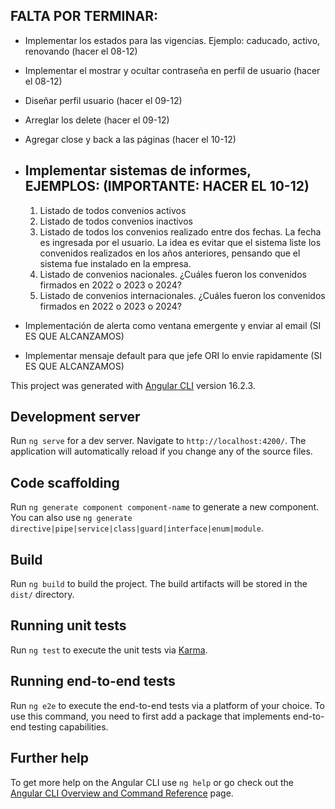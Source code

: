 ## FALTA POR TERMINAR:

- Implementar los estados para las vigencias. Ejemplo: caducado, activo, renovando (hacer el 08-12)
- Implementar el mostrar y ocultar contraseña en perfil de usuario (hacer el 08-12)
- Diseñar perfil usuario (hacer el 09-12)
- Arreglar los delete (hacer el 09-12)
- Agregar close y back a las páginas (hacer el 10-12)
- ## Implementar sistemas de informes, EJEMPLOS: (IMPORTANTE: HACER EL 10-12) 
    1) Listado de todos convenios activos
    2) Listado de todos convenios inactivos
    3) Listado de todos los convenios realizado entre dos fechas. La fecha es ingresada por el usuario. La idea es evitar que el sistema liste los convenidos realizados en los         años anteriores, pensando que el sistema fue instalado en la empresa.
    4) Listado de convenios nacionales. ¿Cuáles fueron los convenidos firmados en 2022 o 2023 o 2024?
    5) Listado de convenios internacionales. ¿Cuáles fueron los convenidos firmados en 2022 o 2023 o 2024?

- Implementación de alerta como ventana emergente y enviar al email (SI ES QUE ALCANZAMOS)
- Implementar mensaje default para que jefe ORI lo envie rapidamente (SI ES QUE ALCANZAMOS)
  
This project was generated with [Angular CLI](https://github.com/angular/angular-cli) version 16.2.3.

## Development server

Run `ng serve` for a dev server. Navigate to `http://localhost:4200/`. The application will automatically reload if you change any of the source files.

## Code scaffolding

Run `ng generate component component-name` to generate a new component. You can also use `ng generate directive|pipe|service|class|guard|interface|enum|module`.

## Build

Run `ng build` to build the project. The build artifacts will be stored in the `dist/` directory.

## Running unit tests

Run `ng test` to execute the unit tests via [Karma](https://karma-runner.github.io).

## Running end-to-end tests

Run `ng e2e` to execute the end-to-end tests via a platform of your choice. To use this command, you need to first add a package that implements end-to-end testing capabilities.

## Further help

To get more help on the Angular CLI use `ng help` or go check out the [Angular CLI Overview and Command Reference](https://angular.io/cli) page.

